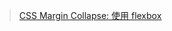 > [CSS Margin Collapse: 使用 flexbox](https://docs.f2e.idv.tw/css/margin-collapse.html#%E4%BD%BF%E7%94%A8-flexbox)